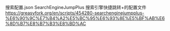 搜索配置.json
SearchEngineJumpPlus 搜索引擎快捷跳转+的配置文件
https://greasyfork.org/en/scripts/454280-searchenginejumpplus-%E6%90%9C%E7%B4%A2%E5%BC%95%E6%93%8E%E5%BF%AB%E6%8D%B7%E8%B7%B3%E8%BD%AC